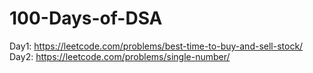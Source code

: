 # 100-Days-of-DSA

Day1: https://leetcode.com/problems/best-time-to-buy-and-sell-stock/
Day2: https://leetcode.com/problems/single-number/
